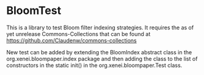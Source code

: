# BloomTest

This is a library to test Bloom filter indexing strategies.  It requires the as of yet unrelease Commons-Collections that can be found at https://github.com/Claudenw/commons-collections

New test can be added by extending the BloomIndex abstract class in the org.xenei.bloompaper.index package and then adding the class to the list of constructors in the static init() in the org.xenei.bloompaper.Test class.


